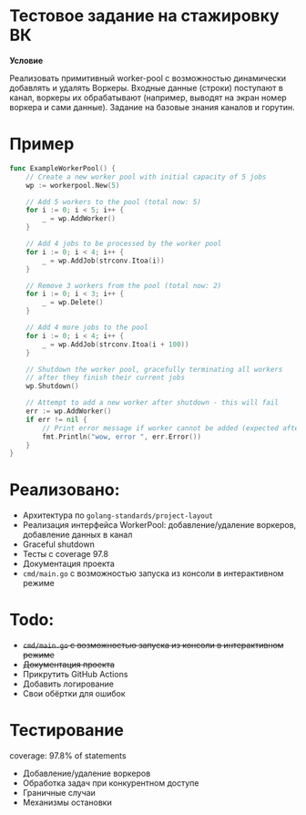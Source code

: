 # Тестовое задание на стажировку ВК

**Условие**

Реализовать примитивный worker-pool с возможностью динамически добавлять и удалять Воркеры. 
Входные данные (строки) поступают в канал, воркеры их обрабатывают (например, выводят на экран номер воркера и сами данные). 
Задание на базовые знания каналов и горутин.

# Пример 
``` go
func ExampleWorkerPool() {
	// Create a new worker pool with initial capacity of 5 jobs
	wp := workerpool.New(5)

	// Add 5 workers to the pool (total now: 5)
	for i := 0; i < 5; i++ {
		_ = wp.AddWorker()
	}

	// Add 4 jobs to be processed by the worker pool
	for i := 0; i < 4; i++ {
		_ = wp.AddJob(strconv.Itoa(i))
	}

	// Remove 3 workers from the pool (total now: 2)
	for i := 0; i < 3; i++ {
		_ = wp.Delete()
	}

	// Add 4 more jobs to the pool
	for i := 0; i < 4; i++ {
		_ = wp.AddJob(strconv.Itoa(i + 100))
	}

	// Shutdown the worker pool, gracefully terminating all workers
	// after they finish their current jobs
	wp.Shutdown()

	// Attempt to add a new worker after shutdown - this will fail
	err := wp.AddWorker()
	if err != nil {
		// Print error message if worker cannot be added (expected after shutdown)
		fmt.Println("wow, error ", err.Error())
	}
}
```

# Реализовано:
- Архитектура по `golang-standards/project-layout`
- Реализация интерфейса WorkerPool: добавление/удаление воркеров, добавление данных в канал
- Graceful shutdown 
- Тесты с coverage 97.8
- Документация проекта
- `cmd/main.go` с возможностью запуска из консоли в интерактивном режиме

# Todo:
- ~~`cmd/main.go` с возможностью запуска из консоли в интерактивном режиме~~
- ~~Документация проекта~~
- Прикрутить GitHub Actions
- Добавить логирование 
- Свои обёртки для ошибок

# Тестирование
coverage: 97.8% of statements
 - Добавление/удаление воркеров
 - Обработка задач при конкурентном доступе
 - Граничные случаи
 - Механизмы остановки


